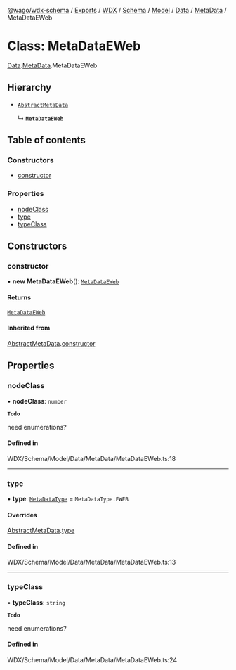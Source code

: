 [@wago/wdx-schema](../README.md) / [Exports](../modules.md) / [WDX](../modules/WDX.md) / [Schema](../modules/WDX.Schema.md) / [Model](../modules/WDX.Schema.Model.md) / [Data](../modules/WDX.Schema.Model.Data.md) / [MetaData](../modules/WDX.Schema.Model.Data.MetaData.md) / MetaDataEWeb

# Class: MetaDataEWeb

[Data](../modules/WDX.Schema.Model.Data.md).[MetaData](../modules/WDX.Schema.Model.Data.MetaData.md).MetaDataEWeb

## Hierarchy

- [`AbstractMetaData`](WDX.Schema.Model.Data.MetaData.AbstractMetaData.md)

  ↳ **`MetaDataEWeb`**

## Table of contents

### Constructors

- [constructor](WDX.Schema.Model.Data.MetaData.MetaDataEWeb.md#constructor)

### Properties

- [nodeClass](WDX.Schema.Model.Data.MetaData.MetaDataEWeb.md#nodeclass)
- [type](WDX.Schema.Model.Data.MetaData.MetaDataEWeb.md#type)
- [typeClass](WDX.Schema.Model.Data.MetaData.MetaDataEWeb.md#typeclass)

## Constructors

### constructor

• **new MetaDataEWeb**(): [`MetaDataEWeb`](WDX.Schema.Model.Data.MetaData.MetaDataEWeb.md)

#### Returns

[`MetaDataEWeb`](WDX.Schema.Model.Data.MetaData.MetaDataEWeb.md)

#### Inherited from

[AbstractMetaData](WDX.Schema.Model.Data.MetaData.AbstractMetaData.md).[constructor](WDX.Schema.Model.Data.MetaData.AbstractMetaData.md#constructor)

## Properties

### nodeClass

• **nodeClass**: `number`

**`Todo`**

need enumerations?

#### Defined in

WDX/Schema/Model/Data/MetaData/MetaDataEWeb.ts:18

___

### type

• **type**: [`MetaDataType`](../enums/WDX.Schema.Model.Data.MetaData.MetaDataType.md) = `MetaDataType.EWEB`

#### Overrides

[AbstractMetaData](WDX.Schema.Model.Data.MetaData.AbstractMetaData.md).[type](WDX.Schema.Model.Data.MetaData.AbstractMetaData.md#type)

#### Defined in

WDX/Schema/Model/Data/MetaData/MetaDataEWeb.ts:13

___

### typeClass

• **typeClass**: `string`

**`Todo`**

need enumerations?

#### Defined in

WDX/Schema/Model/Data/MetaData/MetaDataEWeb.ts:24
